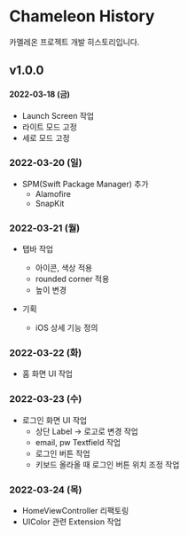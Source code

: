 # Chameleon History
카멜레온 프로젝트 개발 히스토리입니다.

## v1.0.0
#### 2022-03-18 (금)
- Launch Screen 작업
- 라이트 모드 고정
- 세로 모드 고정

### 2022-03-20 (일)
- SPM(Swift Package Manager) 추가
    - Alamofire
    - SnapKit
    
### 2022-03-21 (월)
- 탭바 작업
    - 아이콘, 색상 적용
    - rounded corner 적용
    - 높이 변경
    
- 기획
    - iOS 상세 기능 정의 

### 2022-03-22 (화)
- 홈 화면 UI 작업

### 2022-03-23 (수)
- 로그인 화면 UI 작업
    - 상단 Label -> 로고로 변경 작업
    - email, pw Textfield 작업
    - 로그인 버튼 작업
    - 키보드 올라올 때 로그인 버튼 위치 조정 작업

### 2022-03-24 (목)
- HomeViewController 리팩토링
- UIColor 관련 Extension 작업
